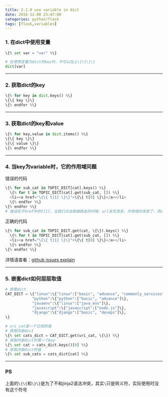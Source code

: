 ```yaml
---
title: 2.1.0 use variable in dict
date: 2016-12-08 23:47:00
categories: python/flask
tags: [flask,variables]
---
```


### 1. 在dict中使用变量
``` python
\{% set var = "var" %\}

# 在使用变量为dict的key时，不可以加上\{\{\}\}
dict[var]
```

---

### 2. 获取dict的key
``` python
\{% for key in dict.keys() %\}
\{\{ key \}\}
\{% endfor %\}
```

---

### 3. 获取dict的key和value
``` python
\{% for key,value in dict.items() %\}
\{\{ key \}\}
\{\{ value \}\}
\{% endfor %\}
```

---

### 4. 当key为variable时，它的作用域问题
错误的代码
``` python
\{% for sub_cat in TOPIC_DICT[cat].keys() %\}
  \{% for t in TOPIC_DICT[cat].get(sub_cat, []) %\}
  <li><a href="\{\{ t[1] \}\}">\{\{ t[0] \}\}</a></li>
  \{% endfor %\}
\{% endfor %\}
# 错误在于href中的t[1]，当我们点击链接跳走的时候，url发生改变，作用域也改变了，而cat这个变量是存在于当前作用于的，于是乎会报错UndefinedError
```

正确的代码
``` python
\{% for sub_cat in TOPIC_DICT.get(cat, \{\}).keys() %\}
  \{% for t in TOPIC_DICT[cat].get(sub_cat, []) %\}
  <li><a href="\{\{ t[1] \}\}">\{\{ t[0] \}\}</a></li>
  \{% endfor %\}
\{% endfor %\}
```
详情请查看：[github issues explain](https://github.com/saltstack/salt/issues/6020)

---

### 5. 嵌套dict如何层层取值
``` python
# 嵌套dict
CAT_DICT = \{"linux":\{"linux":["basic", "advance", "commonly_services"]\},
            "python":\{"python":["basic", "advance"]\},
            "javaenv":\{"linux":["java_env"]\},
            "javascript":\{"javascript":["node.js"]\},
            "django":\{"django":["basic", "devops"]\},
\}

# uri_cat是一个已知的值
# 获取内嵌dict
\{% set cats_dict = CAT_DICT.get(uri_cat, \{\}) %\}
# 获取内嵌dict的第一个key
\{% set cat = cats_dict.keys()[0] %\}
# 获取内嵌dict的值
\{% set sub_cats = cats_dict[cat] %\}
```

---

### PS
上面的`\{\{`和`\}\}`是为了不和jinja2语法冲突，其实`\`只是转义符，实际使用时没有这个符号

